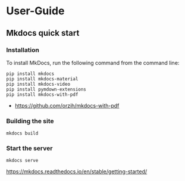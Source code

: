 # User-Guide

## Mkdocs quick start

### Installation
To install MkDocs, run the following command from the command line:

```
pip install mkdocs
pip install mkdocs-material
pip install mkdocs-video
pip install pymdown-extensions
pip install mkdocs-with-pdf 
```
* https://github.com/orzih/mkdocs-with-pdf 

### Building the site
```
mkdocs build
```

### Start the server 
```
mkdocs serve
```
https://mkdocs.readthedocs.io/en/stable/getting-started/